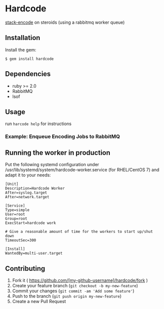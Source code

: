 # Hardcode

[stack-encode](https://github.com/swisstxt/stack-encode) on steroids (using a rabbitmq worker queue)

## Installation

Install the gem:

    $ gem install hardcode

## Dependencies

- ruby >= 2.0
- RabbitMQ
- lsof

## Usage

run `harcode help` for instructions

### Example: Enqueue Encoding Jobs to RabbitMQ

## Running the worker in production

Put the following systemd configuration under /usr/lib/systemd/system/hardcode-worker.service (for RHEL/CentOS 7) and adapt it to your needs:

```
[Unit]
Description=Hardcode Worker
After=syslog.target
After=network.target

[Service]
Type=simple
User=root
Group=root
ExecStart=hardcode work

# Give a reasonable amount of time for the workers to start up/shut down
TimeoutSec=300

[Install]
WantedBy=multi-user.target
```

## Contributing

1. Fork it ( https://github.com/[my-github-username]/hardcode/fork )
2. Create your feature branch (`git checkout -b my-new-feature`)
3. Commit your changes (`git commit -am 'Add some feature'`)
4. Push to the branch (`git push origin my-new-feature`)
5. Create a new Pull Request

